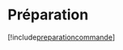 # Préparation

[!include[preparationcommande](preparation.preparationcommande.autogen.md)]

































